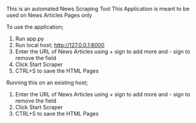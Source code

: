 This is an automated News Scraping Tool
This Application is meant to be used on News Articles Pages only

To use the application;
1. Run app.py
2. Run local host; http://127.0.0.1:8000
3. Enter the URL of News Articles using + sign to add more and - sign to remove the field
4. Click Start Scraper
5. CTRL+S to save the HTML Pages

Running this on an existing host;
1. Enter the URL of News Articles using + sign to add more and - sign to remove the field
2. Click Start Scraper
3. CTRL+S to save the HTML Pages